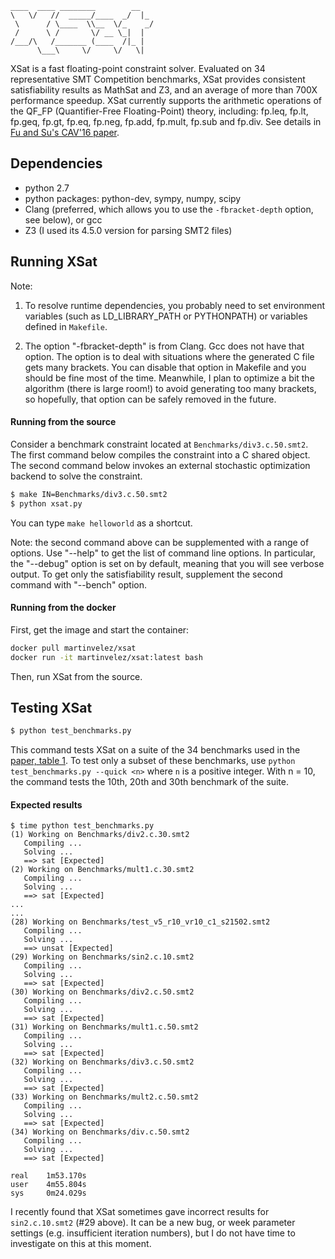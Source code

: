 ```
____  ____ ________        __  
\   \/   //  _____/____  _/  |_
 \      / \____  \\__  \/_    _/
 /      \ /       \/ __ \_|  | 
/___/\   /_______ (____  /|_ | 
      \___\     \/     \/   \|      
```
XSat is a fast floating-point constraint solver. Evaluated on 34 representative
SMT Competition benchmarks, XSat provides consistent satisfiability results as
MathSat and Z3, and an average of more than 700X performance speedup. XSat
currently supports the arithmetic operations of the QF\_FP (Quantifier-Free
Floating-Point) theory, including: fp.leq, fp.lt, fp.geq, fp.gt, fp.eq, fp.neg,
fp.add, fp.mult, fp.sub and fp.div. See details in [Fu and Su's CAV'16
paper](http://zhoulaifu.com/wp-content/papercite-data/pdf/xsat.pdf).




Dependencies 
-------------------
- python 2.7
- python packages: python-dev, sympy, numpy, scipy
- Clang (preferred, which allows you to use the `-fbracket-depth` option, see below), or gcc
- Z3 (I used its 4.5.0 version for parsing SMT2 files) 


Running XSat
----------------------
Note:

1. To resolve runtime dependencies, you probably need to set environment variables (such as LD\_LIBRARY\_PATH or PYTHONPATH) or variables defined in `Makefile`. 

2. The option "-fbracket-depth" is from Clang. Gcc does not have that option. The option is to deal with situations where the generated C file gets many brackets. You can disable that option in Makefile and you should be fine most of the time. Meanwhile, I plan to optimize a bit the algorithm (there is large room!) to avoid generating too many brackets, so hopefully, that option can be safely removed in the future.  

#### Running from the source

Consider a benchmark constraint located at `Benchmarks/div3.c.50.smt2`.  The first command below compiles the constraint into a C shared object. The second command below invokes an external stochastic optimization backend to solve the constraint.

```bash
$ make IN=Benchmarks/div3.c.50.smt2
$ python xsat.py 
```

You can type `make helloworld` as a shortcut.  

Note: the second command above can be supplemented with a range of options.  Use "--help"  to get the list of command line options. In particular, the "--debug" option is set on by default, meaning that you will see verbose output. To get only the satisfiability result, supplement the second command with "--bench" option.



#### Running from the docker

First, get the image and start the container:
```bash
docker pull martinvelez/xsat
docker run -it martinvelez/xsat:latest bash
```
Then, run XSat from  the source.


Testing XSat
--------------
```bash
$ python test_benchmarks.py 
```
This command tests XSat on a suite of the 34 benchmarks used in the [paper, table 1](http://zhoulaifu.com/wp-content/papercite-data/pdf/xsat.pdf). To test only a subset of these benchmarks, use `python test_benchmarks.py --quick <n>` where `n` is a positive integer. With n = 10, the command  tests the 10th, 20th and 30th benchmark of the suite.

#### Expected results
```
$ time python test_benchmarks.py
(1) Working on Benchmarks/div2.c.30.smt2
   Compiling ...
   Solving ...
   ==> sat [Expected]
(2) Working on Benchmarks/mult1.c.30.smt2
   Compiling ...
   Solving ...
   ==> sat [Expected]
...
...
(28) Working on Benchmarks/test_v5_r10_vr10_c1_s21502.smt2
   Compiling ...
   Solving ...
   ==> unsat [Expected]
(29) Working on Benchmarks/sin2.c.10.smt2
   Compiling ...
   Solving ...
   ==> sat [Expected]
(30) Working on Benchmarks/div2.c.50.smt2
   Compiling ...
   Solving ...
   ==> sat [Expected]
(31) Working on Benchmarks/mult1.c.50.smt2
   Compiling ...
   Solving ...
   ==> sat [Expected]
(32) Working on Benchmarks/div3.c.50.smt2
   Compiling ...
   Solving ...
   ==> sat [Expected]
(33) Working on Benchmarks/mult2.c.50.smt2
   Compiling ...
   Solving ...
   ==> sat [Expected]
(34) Working on Benchmarks/div.c.50.smt2
   Compiling ...
   Solving ...
   ==> sat [Expected]

real	1m53.170s
user	4m55.804s
sys	    0m24.029s

```
I recently found that XSat sometimes gave incorrect results for `sin2.c.10.smt2` (\#29 above). It can be a new bug, or week parameter settings (e.g. insufficient iteration numbers), but I do not have time to investigate on this at this moment.  
